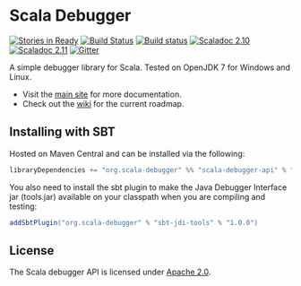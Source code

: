 Scala Debugger
==============

[![Stories in Ready](https://badge.waffle.io/ensime/scala-debugger.svg?label=ready&title=Ready)](http://waffle.io/ensime/scala-debugger)
[![Build Status](http://fommil.com/api/badges/ensime/scala-debugger/status.svg)](http://fommil.com/ensime/scala-debugger)
[![Build status](https://ci.appveyor.com/api/projects/status/8mcnhcm1jofomg2f/branch/master?svg=true)](https://ci.appveyor.com/project/chipsenkbeil/scala-debugger/branch/master)
[![Scaladoc 2.10](https://img.shields.io/badge/Scaladoc-2.10-34B6A8.svg?style=flat)](http://www.javadoc.io/doc/org.scala-debugger/scala-debugger-api_2.10)
[![Scaladoc 2.11](https://img.shields.io/badge/Scaladoc-2.11-34B6A8.svg?style=flat)](http://www.javadoc.io/doc/org.scala-debugger/scala-debugger-api_2.11)
[![Gitter](https://badges.gitter.im/Join%20Chat.svg)](https://gitter.im/ensime/scala-debugger)

A simple debugger library for Scala. Tested on OpenJDK 7 for Windows and Linux.
- Visit the [main site](https://scala-debugger.org/) for more documentation.
- Check out the [wiki](https://github.com/ensime/scala-debugger/wiki) for the current roadmap.

Installing with SBT
-------------------

Hosted on Maven Central and can be installed via the following:

```scala
libraryDependencies += "org.scala-debugger" %% "scala-debugger-api" % "1.0.0"
```
    
You also need to install the sbt plugin to make the Java Debugger Interface jar (tools.jar) available
on your classpath when you are compiling and testing:

```scala
addSbtPlugin("org.scala-debugger" % "sbt-jdi-tools" % "1.0.0")
```

License
-------

The Scala debugger API is licensed under [Apache 2.0](https://www.apache.org/licenses/LICENSE-2.0).

